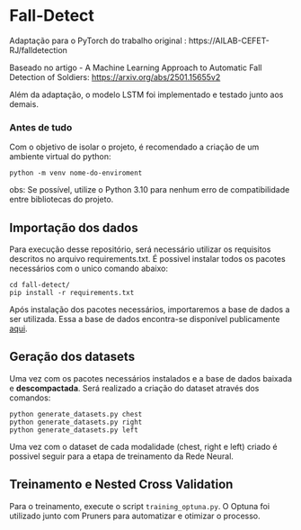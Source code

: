 # Fall-Detect
Adaptação para o PyTorch do trabalho original : https://AILAB-CEFET-RJ/falldetection

Baseado no artigo - A Machine Learning Approach to Automatic Fall Detection of Soldiers: https://arxiv.org/abs/2501.15655v2

Além da adaptação, o modelo LSTM foi implementado e testado junto aos demais.

### Antes de tudo
Com o objetivo de isolar o projeto, é recomendado a criação de um ambiente virtual do python:

```
python -m venv nome-do-enviroment
```

obs: Se possível, utilize o Python 3.10 para nenhum erro de compatibilidade entre bibliotecas do projeto.

## Importação dos dados

Para execução desse repositório, será necessário utilizar os requisitos descritos no arquivo requirements.txt. É possivel instalar todos os pacotes necessários com o unico comando abaixo:

```
cd fall-detect/
pip install -r requirements.txt
```

Após instalação dos pacotes necessários, importaremos a base de dados a ser utilizada. Essa a base de dados encontra-se disponível publicamente [aqui](https://zenodo.org/records/12760391). 

## Geração dos datasets 

Uma vez com os pacotes necessários instalados e a base de dados baixada e **descompactada**. Será realizado a criação do dataset através dos comandos:
```
python generate_datasets.py chest
python generate_datasets.py right
python generate_datasets.py left
```

Uma vez com o dataset de cada modalidade (chest, right e left) criado é possivel seguir para a etapa de treinamento da Rede Neural.

## Treinamento e Nested Cross Validation
Para o treinamento, execute o script `training_optuna.py`. O Optuna foi utilizado junto com Pruners para automatizar e otimizar o processo.
